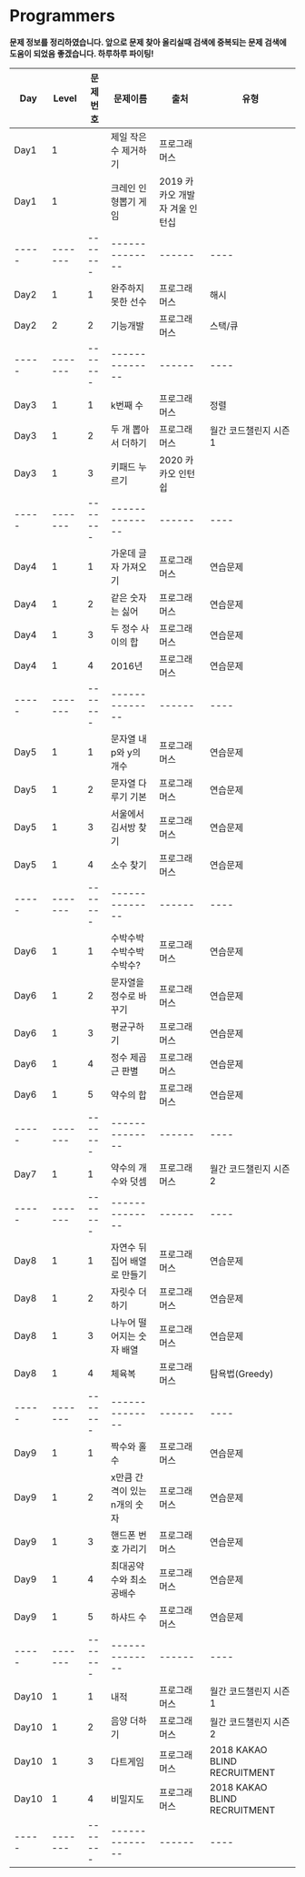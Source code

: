 # Programmers
**문제 정보를 정리하였습니다. 앞으로 문제 찾아 올리실때 검색에 중복되는 문제 검색에 도움이 되었음 좋겠습니다. 하루하루 파이팅!**

| Day | Level | 문제번호 |   문제이름    | 출처 | 유형 |
|-----|-------|-------|--------------| ------| ----|
| Day1 | 1 |   | 제일 작은 수 제거하기     | 프로그래머스
| Day1 | 1 |   | 크레인 인형뽑기 게임      | 2019 카카오 개발자 겨울 인턴십
|-----|-------|-------|--------------| ------| ----|
| Day2 | 1 | 1 | 완주하지 못한 선수       | 프로그래머스 | 해시
| Day2 | 2 | 2 | 기능개발               | 프로그래머스 | 스택/큐
|-----|-------|-------|--------------| ------| ----|
| Day3 | 1 | 1 | k번째 수              | 프로그래머스 | 정렬
| Day3 | 1 | 2 | 두 개 뽑아서 더하기      | 프로그래머스 |  월간 코드챌린지 시즌 1
| Day3 | 1 | 3 | 키패드 누르기           | 2020 카카오 인턴쉽 |
|-----|-------|-------|--------------| ------| ----|
| Day4 | 1 | 1 | 가운데 글자 가져오기     | 프로그래머스 | 연습문제
| Day4 | 1 | 2 | 같은 숫자는 싫어        |  프로그래머스 | 연습문제
| Day4 | 1 | 3 | 두 정수 사이의 합       | 프로그래머스 | 연습문제
| Day4 | 1 | 4 | 2016년               | 프로그래머스 | 연습문제
|-----|-------|-------|--------------| ------| ----|
| Day5 | 1 | 1 | 문자열 내 p와 y의 개수   | 프로그래머스 | 연습문제
| Day5 | 1 | 2 | 문자열 다루기 기본       | 프로그래머스 | 연습문제
| Day5 | 1 | 3 | 서울에서 김서방 찾기      | 프로그래머스 | 연습문제
| Day5 | 1 | 4 | 소수 찾기              | 프로그래머스 | 연습문제
|-----|-------|-------|--------------| ------| ----|
| Day6 | 1 | 1 | 수박수박수박수박수박수?     | 프로그래머스 | 연습문제
| Day6 | 1 | 2 | 문자열을 정수로 바꾸기      | 프로그래머스 | 연습문제
| Day6 | 1 | 3 | 평균구하기              | 프로그래머스 | 연습문제
| Day6 | 1 | 4 | 정수 제곱근 판별          | 프로그래머스 | 연습문제
| Day6 | 1 | 5 | 약수의 합              | 프로그래머스 | 연습문제
|-----|-------|-------|--------------| ------| ----|
| Day7 | 1 | 1 | 약수의 개수와 덧셈       | 프로그래머스 | 월간 코드챌린지 시즌 2
|-----|-------|-------|--------------| ------| ----|
| Day8 | 1 | 1 | 자연수 뒤집어 배열로 만들기 | 프로그래머스 | 연습문제
| Day8 | 1 | 2 | 자릿수 더하기            | 프로그래머스 | 연습문제
| Day8 | 1 | 3 | 나누어 떨어지는 숫자 배열   | 프로그래머스 | 연습문제
| Day8 | 1 | 4 | 체육복                  | 프로그래머스 | 탐욕법(Greedy)
|-----|-------|-------|--------------| ------| ----|
| Day9 | 1 | 1 | 짝수와 홀수             | 프로그래머스 | 연습문제
| Day9 | 1 | 2 | x만큼 간격이 있는 n개의 숫자 | 프로그래머스 | 연습문제
| Day9 | 1 | 3 | 핸드폰 번호 가리기         | 프로그래머스 | 연습문제
| Day9 | 1 | 4 | 최대공약수와 최소공배수      | 프로그래머스 | 연습문제
| Day9 | 1 | 5 | 하샤드 수                | 프로그래머스 | 연습문제
|-----|-------|-------|--------------| ------| ----|
| Day10 | 1 | 1 | 내적                  | 프로그래머스 | 월간 코드챌린지 시즌 1
| Day10 | 1 | 2 | 음양 더하기              | 프로그래머스 | 월간 코드챌린지 시즌 2
| Day10 | 1 | 3 | 다트게임                | 프로그래머스 | 2018 KAKAO BLIND RECRUITMENT
| Day10 | 1 | 4 | 비밀지도                | 프로그래머스 | 2018 KAKAO BLIND RECRUITMENT
|-----|-------|-------|--------------| ------| ----|
